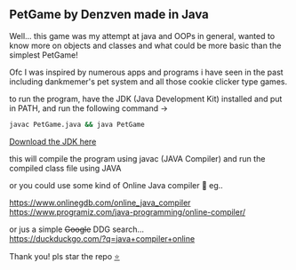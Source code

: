 ## PetGame by Denzven made in Java  

Well... this game was my attempt at java and OOPs in general, wanted to know more on objects and classes and what could be more basic than the simplest PetGame! 

Ofc I was inspired by numerous apps and programs i have seen in the past including dankmemer's pet system and all those cookie clicker type games.  

to run the program, have the JDK (Java Development Kit) installed and put in PATH, and run the following command ->  

```bash
javac PetGame.java && java PetGame
```  
[Download the JDK here](https://www.oracle.com/java/technologies/java-se-development-kit11-downloads.html)

this will compile the program using javac (JAVA Compiler) and run the compiled class file using JAVA

or you could use some kind of Online Java compiler 🤷
eg..  

https://www.onlinegdb.com/online_java_compiler  
https://www.programiz.com/java-programming/online-compiler/  

or jus a simple ~~Google~~ DDG search...  
https://duckduckgo.com/?q=java+compiler+online

Thank you! pls star the repo [⭐](https://github.com/denzven/PetGame)